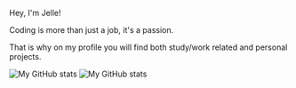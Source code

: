 Hey, I'm Jelle!

Coding is more than just a job, it's a passion.

That is why on my profile you will find both study/work related and personal projects.

![My GitHub stats](https://github-readme-stats.vercel.app/api?username=wilbrinkje&show_icons=true&theme=dark#gh-dark-mode-only)
![My GitHub stats](https://github-readme-stats.vercel.app/api?username=wilbrinkje&show_icons=true&theme=light#gh-light-mode-only)
